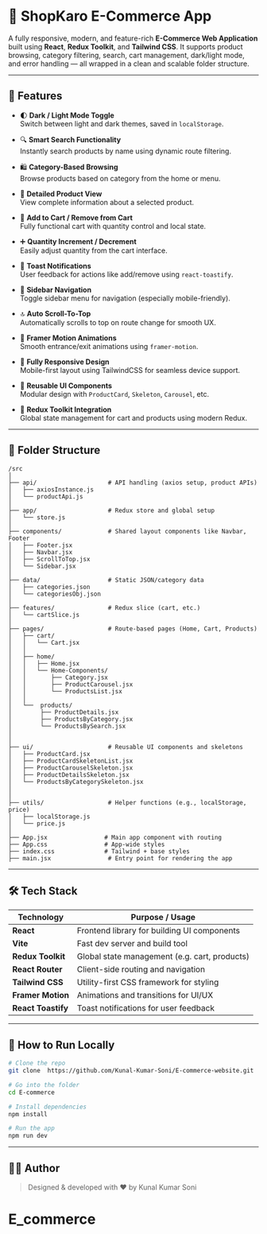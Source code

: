 # 🛒 ShopKaro E-Commerce App

A fully responsive, modern, and feature-rich **E-Commerce Web Application** built using **React**, **Redux Toolkit**, and **Tailwind CSS**. It supports product browsing, category filtering, search, cart management, dark/light mode, and error handling — all wrapped in a clean and scalable folder structure.

---

## 🚀 Features

- 🌓 **Dark / Light Mode Toggle**  
  Switch between light and dark themes, saved in `localStorage`.

- 🔍 **Smart Search Functionality**  
  Instantly search products by name using dynamic route filtering.

- 🛍️ **Category-Based Browsing**  
  Browse products based on category from the home or menu.

- 🧾 **Detailed Product View**  
  View complete information about a selected product.

- 🛒 **Add to Cart / Remove from Cart**  
  Fully functional cart with quantity control and local state.

- ➕ **Quantity Increment / Decrement**  
  Easily adjust quantity from the cart interface.

- 🔔 **Toast Notifications**  
  User feedback for actions like add/remove using `react-toastify`.

- 🧭 **Sidebar Navigation**  
  Toggle sidebar menu for navigation (especially mobile-friendly).

- 🔝 **Auto Scroll-To-Top**  
  Automatically scrolls to top on route change for smooth UX.

- 💅 **Framer Motion Animations**  
  Smooth entrance/exit animations using `framer-motion`.

- 💯 **Fully Responsive Design**  
  Mobile-first layout using TailwindCSS for seamless device support.

- 🧩 **Reusable UI Components**  
  Modular design with `ProductCard`, `Skeleton`, `Carousel`, etc.

- 🧠 **Redux Toolkit Integration**  
  Global state management for cart and products using modern Redux.

---

## 📁 Folder Structure

```
/src
│
├── api/                    # API handling (axios setup, product APIs)
│   ├── axiosInstance.js
│   └── productApi.js
│
├── app/                    # Redux store and global setup
│   └── store.js
│
├── components/             # Shared layout components like Navbar, Footer
│   ├── Footer.jsx
│   ├── Navbar.jsx
│   ├── ScrollToTop.jsx
│   └── Sidebar.jsx
│
├── data/                   # Static JSON/category data
│   ├── categories.json
│   └── categoriesObj.json
│
├── features/               # Redux slice (cart, etc.)
│   └── cartSlice.js
│
├── pages/                  # Route-based pages (Home, Cart, Products)
│   ├── cart/
│   │   └── Cart.jsx
│   │
│   ├── home/
│   │   ├── Home.jsx
│   │   └── Home-Components/
│   │       ├── Category.jsx
│   │       ├── ProductCarousel.jsx
│   │       └── ProductsList.jsx
│   │
│   └──  products/
│        ├── ProductDetails.jsx
│        ├── ProductsByCategory.jsx
│        └── ProductsBySearch.jsx
│
│
├── ui/                     # Reusable UI components and skeletons
│   ├── ProductCard.jsx
│   ├── ProductCardSkeletonList.jsx
│   ├── ProductCarouselSkeleton.jsx
│   ├── ProductDetailsSkeleton.jsx
│   └── ProductsByCategorySkeleton.jsx
│
│
├── utils/                  # Helper functions (e.g., localStorage, price)
│   ├── localStorage.js
│   └── price.js
│
├── App.jsx                # Main app component with routing
├── App.css                # App-wide styles
├── index.css              # Tailwind + base styles
├── main.jsx                # Entry point for rendering the app
```

---

## 🛠️ Tech Stack

| Technology         | Purpose / Usage                               |
| ------------------ | --------------------------------------------- |
| **React**          | Frontend library for building UI components   |
| **Vite**           | Fast dev server and build tool                |
| **Redux Toolkit**  | Global state management (e.g. cart, products) |
| **React Router**   | Client-side routing and navigation            |
| **Tailwind CSS**   | Utility-first CSS framework for styling       |
| **Framer Motion**  | Animations and transitions for UI/UX          |
| **React Toastify** | Toast notifications for user feedback         |

---

## 🧪 How to Run Locally

```bash
# Clone the repo
git clone  https://github.com/Kunal-Kumar-Soni/E-commerce-website.git

# Go into the folder
cd E-commerce

# Install dependencies
npm install

# Run the app
npm run dev
```

---

## 🙋‍♂️ Author

> Designed & developed with ❤️ by Kunal Kumar Soni

# E_commerce
